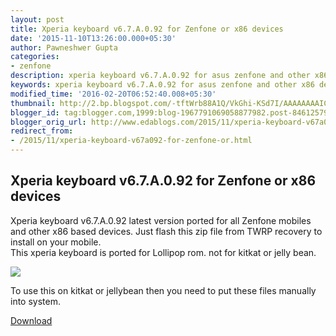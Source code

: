 ```yaml
---
layout: post
title: Xperia keyboard v6.7.A.0.92 for Zenfone or x86 devices
date: '2015-11-10T13:26:00.000+05:30'
author: Pawneshwer Gupta
categories:
- zenfone
description: xperia keyboard v6.7.A.0.92 for asus zenfone and other x86 devices, latest xperial keyboard for zenfone mobiles.
keywords: xperia keyboard v6.7.A.0.92 for asus zenfone and other x86 devices, latest xperial keyboard for zenfone mobiles.
modified_time: '2016-02-20T06:52:40.008+05:30'
thumbnail: http://2.bp.blogspot.com/-tftWrb88A1Q/VkGhi-KSd7I/AAAAAAAAICU/4JGRCRF8Fi0/s72-c/Xperia-Keyboard.jpg
blogger_id: tag:blogger.com,1999:blog-1967791069058877982.post-8461257900833438083
blogger_orig_url: http://www.edablogs.com/2015/11/xperia-keyboard-v67a092-for-zenfone-or.html
redirect_from:
- /2015/11/xperia-keyboard-v67a092-for-zenfone-or.html
---
```



## Xperia keyboard v6.7.A.0.92 for Zenfone or x86 devices

Xperia keyboard v6.7.A.0.92 latest version ported for all Zenfone mobiles and other x86 based devices. Just flash this zip file from TWRP recovery to install on your mobile.  
This xperia keyboard is ported for Lollipop rom. not for kitkat or jelly bean.  

[![](http://2.bp.blogspot.com/-tftWrb88A1Q/VkGhi-KSd7I/AAAAAAAAICU/4JGRCRF8Fi0/s320/Xperia-Keyboard.jpg)](http://2.bp.blogspot.com/-tftWrb88A1Q/VkGhi-KSd7I/AAAAAAAAICU/4JGRCRF8Fi0/s1600/Xperia-Keyboard.jpg)

To use this on kitkat or jellybean then you need to put these files manually into system.  

[Download](https://userscloud.com/g6e895yent6k)  